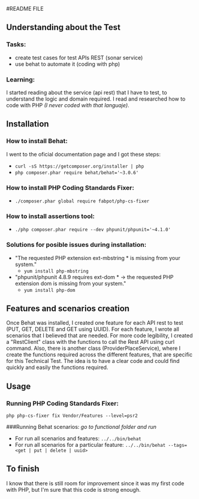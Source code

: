 #README FILE

## Understanding about the Test
### Tasks:
- create test cases for test APIs REST (sonar service)
- use behat to automate it (coding with php)

### Learning:
I started reading about the service (api rest) that I have to test, to understand the logic and domain required.
I read and researched how to code with PHP *(I never coded with that languaje)*.
	
## Installation
### How to install Behat:
I went to the oficial documentation page and I got these steps:
- `curl -sS https://getcomposer.org/installer | php`
- `php composer.phar require behat/behat='~3.0.6'`

### How to install PHP Coding Standards Fixer:
- `./composer.phar global require fabpot/php-cs-fixer`

### How to install assertions tool:
- `./php composer.phar require --dev phpunit/phpunit='~4.1.0'`

### Solutions for posible issues during installation:
* "The requested PHP extension ext-mbstring * is missing from your system."
	* `yum install php-mbstring`
* "phpunit/phpunit 4.8.9 requires ext-dom * -> the requested PHP extension dom is missing from your system."
	* `yum install php-dom`

## Features and scenarios creation
Once Behat was installed, I created one feature for each API rest to test (PUT, GET, DELETE and GET using UUID).
For each feature, I wrote all scenarios that I believed that are needed.
For more code legibility, I created a "RestClient" class with the functions to call the Rest API using curl command.
Also, there is another class (ProviderPlaceService), where I create the functions required across the different features, that are specific for this Technical Test.
The idea is to have a clear code and could find quickly and easily the functions required.

## Usage
### Running PHP Coding Standards Fixer:
`php php-cs-fixer fix Vendor/Features --level=psr2`

###Running Behat scenarios:
*go to functional folder and run*
* For run all scenarios and features:
 `../../bin/behat`
* For run all scenarios for a particular feature:
 `../../bin/behat --tags=<get | put | delete | uuid>`


## To finish 
I know that there is still room for improvement since it was my first code with PHP, but I'm sure that this code is strong enough.




 